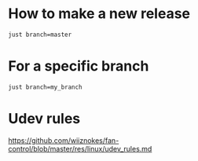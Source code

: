 # How to make a new release

```sh
just branch=master
```

# For a specific branch

```sh
just branch=my_branch
```

# Udev rules

https://github.com/wiiznokes/fan-control/blob/master/res/linux/udev_rules.md
